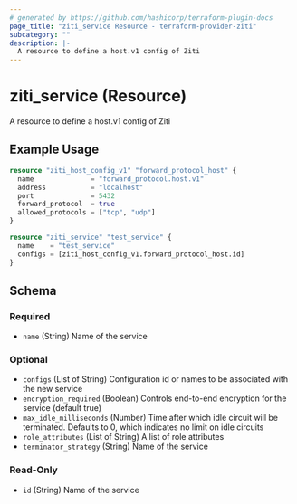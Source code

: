 ```yaml
---
# generated by https://github.com/hashicorp/terraform-plugin-docs
page_title: "ziti_service Resource - terraform-provider-ziti"
subcategory: ""
description: |-
  A resource to define a host.v1 config of Ziti
---
```


# ziti_service (Resource)

A resource to define a host.v1 config of Ziti

## Example Usage

```terraform
resource "ziti_host_config_v1" "forward_protocol_host" {
  name              = "forward_protocol.host.v1"
  address           = "localhost"
  port              = 5432
  forward_protocol  = true
  allowed_protocols = ["tcp", "udp"]
}

resource "ziti_service" "test_service" {
  name    = "test_service"
  configs = [ziti_host_config_v1.forward_protocol_host.id]
}
```

<!-- schema generated by tfplugindocs -->
## Schema

### Required

- `name` (String) Name of the service

### Optional

- `configs` (List of String) Configuration id or names to be associated with the new service
- `encryption_required` (Boolean) Controls end-to-end encryption for the service (default true)
- `max_idle_milliseconds` (Number) Time after which idle circuit will be terminated. Defaults to 0, which indicates no limit on idle circuits
- `role_attributes` (List of String) A list of role attributes
- `terminator_strategy` (String) Name of the service

### Read-Only

- `id` (String) Name of the service
